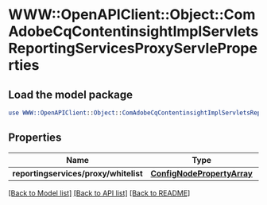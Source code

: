 # WWW::OpenAPIClient::Object::ComAdobeCqContentinsightImplServletsReportingServicesProxyServleProperties

## Load the model package
```perl
use WWW::OpenAPIClient::Object::ComAdobeCqContentinsightImplServletsReportingServicesProxyServleProperties;
```

## Properties
Name | Type | Description | Notes
------------ | ------------- | ------------- | -------------
**reportingservices/proxy/whitelist** | [**ConfigNodePropertyArray**](ConfigNodePropertyArray.md) |  | [optional] 

[[Back to Model list]](../README.md#documentation-for-models) [[Back to API list]](../README.md#documentation-for-api-endpoints) [[Back to README]](../README.md)


